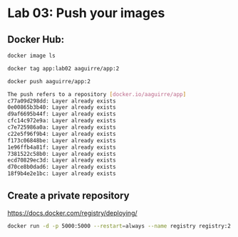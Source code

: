 # Lab 03: Push your images

## Docker Hub:

```bash 
docker image ls
```

```bash
docker tag app:lab02 aaguirre/app:2
```

```bash
docker push aaguirre/app:2
```

```bash
The push refers to a repository [docker.io/aaguirre/app]
c77a09d298dd: Layer already exists
0e00865b3b40: Layer already exists
d9af6695b44f: Layer already exists
cfc14c972e9a: Layer already exists
c7e725986a0a: Layer already exists
c22e5f96f9b4: Layer already exists
f173c06848be: Layer already exists
1e96ffb4a81f: Layer already exists
7381522c58b0: Layer already exists
ecd70829ec3d: Layer already exists
d70ce8b0dad6: Layer already exists
18f9b4e2e1bc: Layer already exists
```


## Create a private repository

https://docs.docker.com/registry/deploying/

```bash
docker run -d -p 5000:5000 --restart=always --name registry registry:2
```
